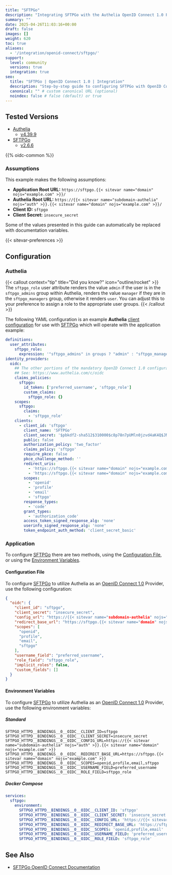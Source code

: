 ```yaml
---
title: "SFTPGo"
description: "Integrating SFTPGo with the Authelia OpenID Connect 1.0 Provider."
summary: ""
date: 2025-04-26T11:03:16+00:00
draft: false
images: []
weight: 620
toc: true
aliases:
  - '/integration/openid-connect/sftpgo/'
support:
  level: community
  versions: true
  integration: true
seo:
  title: "SFTPGo | OpenID Connect 1.0 | Integration"
  description: "Step-by-step guide to configuring SFTPGo with OpenID Connect 1.0 for secure SSO. Enhance your login flow using Authelia’s modern identity management."
  canonical: "" # custom canonical URL (optional)
  noindex: false # false (default) or true
---
```


## Tested Versions

- [Authelia]
  - [v4.39.9](https://github.com/authelia/authelia/releases/tag/v4.39.9)
- [SFTPGo]
  - [v2.6.6](https://github.com/drakkan/sftpgo/releases/tag/v2.6.6)

{{% oidc-common %}}

### Assumptions

This example makes the following assumptions:

- __Application Root URL:__ `https://sftpgo.{{< sitevar name="domain" nojs="example.com" >}}/`
- __Authelia Root URL:__ `https://{{< sitevar name="subdomain-authelia" nojs="auth" >}}.{{< sitevar name="domain" nojs="example.com" >}}/`
- __Client ID:__ `sftpgo`
- __Client Secret:__ `insecure_secret`

Some of the values presented in this guide can automatically be replaced with documentation variables.

{{< sitevar-preferences >}}

## Configuration

### Authelia

{{< callout context="tip" title="Did you know?" icon="outline/rocket" >}}
The `sftpgo_role` user attribute renders the value `admin` if the user is in the `sftpgo_admins` group within Authelia,
renders the value `manager` if they are in the `sftpgo_managers` group, otherwise it renders `user`. You can adjust this
to your preference to assign a role to the appropriate user groups.
{{< /callout >}}

The following YAML configuration is an example __Authelia__ [client configuration] for use with [SFTPGo] which
will operate with the application example:

```yaml {title="configuration.yml"}
definitions:
  user_attributes:
    sftpgo_role:
      expression: '"sftpgo_admins" in groups ? "admin" : "sftpgo_managers" in groups ? "manager" : "user"'
identity_providers:
  oidc:
    ## The other portions of the mandatory OpenID Connect 1.0 configuration go here.
    ## See: https://www.authelia.com/c/oidc
    claims_policies:
      sftpgo:
        id_token: ['preferred_username', 'sftpgo_role']
        custom_claims:
          sftpgo_role: {}
    scopes:
      sftpgo:
        claims:
          - 'sftpgo_role'
    clients:
      - client_id: 'sftpgo'
        client_name: 'SFTPGo'
        client_secret: '$pbkdf2-sha512$310000$c8p78n7pUMln0jzvd4aK4Q$JNRBzwAo0ek5qKn50cFzzvE9RXV88h1wJn5KGiHrD0YKtZaR/nCb2CJPOsKaPK0hjf.9yHxzQGZziziccp6Yng'  # The digest of 'insecure_secret'.
        public: false
        authorization_policy: 'two_factor'
        claims_policy: 'sftpgo'
        require_pkce: false
        pkce_challenge_method: ''
        redirect_uris:
          - 'https://sftpgo.{{< sitevar name="domain" nojs="example.com" >}}/web/oidc/redirect'
          - 'https://sftpgo.{{< sitevar name="domain" nojs="example.com" >}}/web/oauth2/redirect'
        scopes:
          - 'openid'
          - 'profile'
          - 'email'
          - 'sftpgo'
        response_types:
          - 'code'
        grant_types:
          - 'authorization_code'
        access_token_signed_response_alg: 'none'
        userinfo_signed_response_alg: 'none'
        token_endpoint_auth_method: 'client_secret_basic'
```

### Application

To configure [SFTPGo] there are two methods, using the [Configuration File](#configuration-file), or using the
[Environment Variables](#environment-variables).

#### Configuration File

To configure [SFTPGo] to utilize Authelia as an [OpenID Connect 1.0] Provider, use the following configuration:

```json
{
  "oidc": {
    "client_id": "sftpgo",
    "client_secret": "insecure_secret",
    "config_url": "https://{{< sitevar name="subdomain-authelia" nojs="auth" >}}.{{< sitevar name="domain" nojs="example.com" >}}",
    "redirect_base_url": "https://sftpgo.{{< sitevar name="domain" nojs="example.com" >}}",
    "scopes": [
      "openid",
      "profile",
      "email",
      "sftpgo"
    ],
    "username_field": "preferred_username",
    "role_field": "sftpgo_role",
    "implicit_roles": false,
    "custom_fields": []
  }
}
```

#### Environment Variables

To configure [SFTPGo] to utilize Authelia as an [OpenID Connect 1.0] Provider, use the following environment variables:

##### Standard

```shell {title=".env"}
SFTPGO_HTTPD__BINDINGS__0__OIDC__CLIENT_ID=sftpgo
SFTPGO_HTTPD__BINDINGS__0__OIDC__CLIENT_SECRET=insecure_secret
SFTPGO_HTTPD__BINDINGS__0__OIDC__CONFIG_URL=https://{{< sitevar name="subdomain-authelia" nojs="auth" >}}.{{< sitevar name="domain" nojs="example.com" >}}
SFTPGO_HTTPD__BINDINGS__0__OIDC__REDIRECT_BASE_URL=https://sftpgo.{{< sitevar name="domain" nojs="example.com" >}}
SFTPGO_HTTPD__BINDINGS__0__OIDC__SCOPES=openid,profile,email,sftpgo
SFTPGO_HTTPD__BINDINGS__0__OIDC__USERNAME_FIELD=preferred_username
SFTPGO_HTTPD__BINDINGS__0__OIDC__ROLE_FIELD=sftpgo_role
```

##### Docker Compose

```yaml {title="compose.yml"}
services:
  sftpgo:
    environment:
      SFTPGO_HTTPD__BINDINGS__0__OIDC__CLIENT_ID: 'sftpgo'
      SFTPGO_HTTPD__BINDINGS__0__OIDC__CLIENT_SECRET: 'insecure_secret'
      SFTPGO_HTTPD__BINDINGS__0__OIDC__CONFIG_URL: 'https://{{< sitevar name="subdomain-authelia" nojs="auth" >}}.{{< sitevar name="domain" nojs="example.com" >}}'
      SFTPGO_HTTPD__BINDINGS__0__OIDC__REDIRECT_BASE_URL: 'https://sftpgo.{{< sitevar name="domain" nojs="example.com" >}}'
      SFTPGO_HTTPD__BINDINGS__0__OIDC__SCOPES: 'openid,profile,email'
      SFTPGO_HTTPD__BINDINGS__0__OIDC__USERNAME_FIELD: 'preferred_username'
      SFTPGO_HTTPD__BINDINGS__0__OIDC__ROLE_FIELD: 'sftpgo_role'
```

## See Also

- [SFTPGo OpenID Connect Documentation](https://docs.sftpgo.com/2.6/oidc/)

[Authelia]: https://www.authelia.com
[SFTPGo]: https://sftpgo.com/
[OpenID Connect 1.0]: ../../introduction.md
[client configuration]: ../../../../configuration/identity-providers/openid-connect/clients.md
